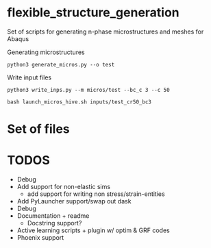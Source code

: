 # flexible_structure_generation
Set of scripts for generating n-phase microstructures and meshes for Abaqus


Generating microstructures

```
python3 generate_micros.py --o test
```

Write input files

```
python3 write_inps.py --m micros/test --bc_c 3 --c 50
```

```
bash launch_micros_hive.sh inputs/test_cr50_bc3
```

# Set of files


# TODOS
- Debug
- Add support for non-elastic sims
    - add support for writing non stress/strain-entities
- Add PyLauncher support/swap out dask
- Debug
- Documentation + readme
    - Docstring support?
- Active learning scripts + plugin w/ optim & GRF codes
- Phoenix support

